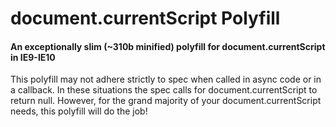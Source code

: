 # document.currentScript Polyfill

#### An exceptionally slim (~310b minified) polyfill for document.currentScript in IE9-IE10

This polyfill may not adhere strictly to spec when called in async code or in a callback. In these situations the spec calls for document.currentScript to return null. However, for the grand majority of your document.currentScript needs, this polyfill will do the job!
